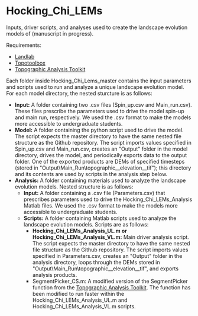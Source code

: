 # Hocking_Chi_LEMs
Inputs, driver scripts, and analyses used to create the landscape evolution models of (manuscript in progress).

Requirements:
* [Landlab](https://landlab.github.io/#/)
* [Topotoolbox](https://topotoolbox.wordpress.com/)
* [Topographic Analysis Toolkit](https://github.com/amforte/Topographic-Analysis-Kit)

Each folder inside Hocking_Chi_Lems_master contains the input parameters and scripts used to run and analyze a unique landscape evolution model. For each model directory, the nested sturcture is as follows:

* **Input:** A folder containing two .csv files (Spin_up.csv and Main_run.csv). These files prescribe the parameters used to drive the model spin-up and main run, respectively. We used the .csv format to make the models more accessible to undergraduate students.
* **Model:** A folder containing the python script used to drive the model. The script expects the master directory to have the same nested file structure as the Github repository. The script imports values specified in Spin_up.csv and Main_run.csv, creates an "Output" folder in the model directory, drives the model, and periodically exports data to the output folder. One of the exported products are DEMs of specified timesteps (stored in "Output\Main_Run\topographic__elevation__tif"); this directory and its contents are used by scripts in the analysis step below.
* **Analysis:** A folder containing materials used to analyze the landscape evolution models. Nested structure is as follows:
  - **Input:** A folder containing a .csv file (Parameters.csv) that prescribes parameters used to drive the Hocking_Chi_LEMs_Analysis Matlab files. We used the .csv format to make the models more accessible to undergraduate students.
  - **Scripts:** A folder containing Matlab scripts used to analyze the landscape evolution models. Scripts are as follows:
    - **Hocking_Chi_LEMs_Analysis_UL.m or Hocking_Chi_LEMs_Analysis_VL.m:** Main driver analysis script. The script expects the master directory to have the same nested file structure as the Github repository. The script imports values specified in Parameters.csv, creates an "Output" folder in the analysis directory, loops through the DEMs stored in "Output\Main_Run\topographic__elevation__tif", and exports analysis products.
    - SegmentPicker_CS.m: A modified version of the SegmentPicker function from the [Topographic Analysis Toolkit](https://github.com/amforte/Topographic-Analysis-Kit). The function has been modified to run faster within the Hocking_Chi_LEMs_Analysis_UL.m and Hocking_Chi_LEMs_Analysis_VL.m scripts. 
